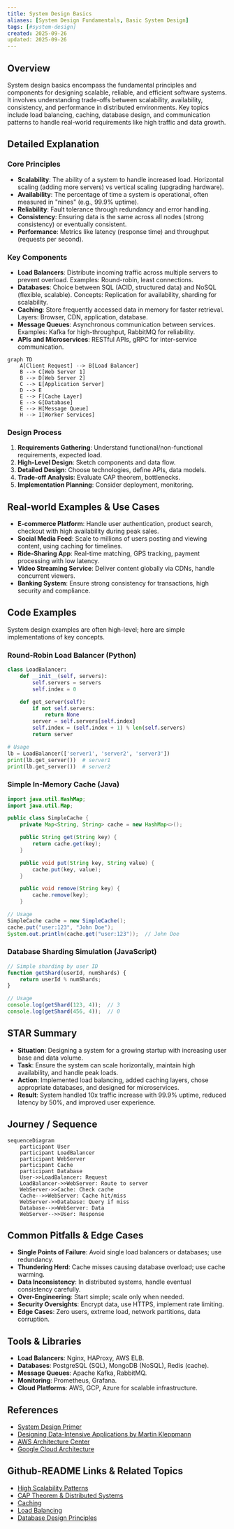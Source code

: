```yaml
---
title: System Design Basics
aliases: [System Design Fundamentals, Basic System Design]
tags: [#system-design]
created: 2025-09-26
updated: 2025-09-26
---
```


## Overview

System design basics encompass the fundamental principles and components for designing scalable, reliable, and efficient software systems. It involves understanding trade-offs between scalability, availability, consistency, and performance in distributed environments. Key topics include load balancing, caching, database design, and communication patterns to handle real-world requirements like high traffic and data growth.

## Detailed Explanation

### Core Principles

- **Scalability**: The ability of a system to handle increased load. Horizontal scaling (adding more servers) vs vertical scaling (upgrading hardware).
- **Availability**: The percentage of time a system is operational, often measured in "nines" (e.g., 99.9% uptime).
- **Reliability**: Fault tolerance through redundancy and error handling.
- **Consistency**: Ensuring data is the same across all nodes (strong consistency) or eventually consistent.
- **Performance**: Metrics like latency (response time) and throughput (requests per second).

### Key Components

- **Load Balancers**: Distribute incoming traffic across multiple servers to prevent overload. Examples: Round-robin, least connections.
- **Databases**: Choice between SQL (ACID, structured data) and NoSQL (flexible, scalable). Concepts: Replication for availability, sharding for scalability.
- **Caching**: Store frequently accessed data in memory for faster retrieval. Layers: Browser, CDN, application, database.
- **Message Queues**: Asynchronous communication between services. Examples: Kafka for high-throughput, RabbitMQ for reliability.
- **APIs and Microservices**: RESTful APIs, gRPC for inter-service communication.

```mermaid
graph TD
    A[Client Request] --> B[Load Balancer]
    B --> C[Web Server 1]
    B --> D[Web Server 2]
    C --> E[Application Server]
    D --> E
    E --> F[Cache Layer]
    E --> G[Database]
    E --> H[Message Queue]
    H --> I[Worker Services]
```

### Design Process

1. **Requirements Gathering**: Understand functional/non-functional requirements, expected load.
2. **High-Level Design**: Sketch components and data flow.
3. **Detailed Design**: Choose technologies, define APIs, data models.
4. **Trade-off Analysis**: Evaluate CAP theorem, bottlenecks.
5. **Implementation Planning**: Consider deployment, monitoring.

## Real-world Examples & Use Cases

- **E-commerce Platform**: Handle user authentication, product search, checkout with high availability during peak sales.
- **Social Media Feed**: Scale to millions of users posting and viewing content, using caching for timelines.
- **Ride-Sharing App**: Real-time matching, GPS tracking, payment processing with low latency.
- **Video Streaming Service**: Deliver content globally via CDNs, handle concurrent viewers.
- **Banking System**: Ensure strong consistency for transactions, high security and compliance.

## Code Examples

System design examples are often high-level; here are simple implementations of key concepts.

### Round-Robin Load Balancer (Python)

```python
class LoadBalancer:
    def __init__(self, servers):
        self.servers = servers
        self.index = 0

    def get_server(self):
        if not self.servers:
            return None
        server = self.servers[self.index]
        self.index = (self.index + 1) % len(self.servers)
        return server

# Usage
lb = LoadBalancer(['server1', 'server2', 'server3'])
print(lb.get_server())  # server1
print(lb.get_server())  # server2
```

### Simple In-Memory Cache (Java)

```java
import java.util.HashMap;
import java.util.Map;

public class SimpleCache {
    private Map<String, String> cache = new HashMap<>();

    public String get(String key) {
        return cache.get(key);
    }

    public void put(String key, String value) {
        cache.put(key, value);
    }

    public void remove(String key) {
        cache.remove(key);
    }

// Usage
SimpleCache cache = new SimpleCache();
cache.put("user:123", "John Doe");
System.out.println(cache.get("user:123"));  // John Doe
```

### Database Sharding Simulation (JavaScript)

```javascript
// Simple sharding by user ID
function getShard(userId, numShards) {
    return userId % numShards;
}

// Usage
console.log(getShard(123, 4));  // 3
console.log(getShard(456, 4));  // 0
```

## STAR Summary

- **Situation**: Designing a system for a growing startup with increasing user base and data volume.
- **Task**: Ensure the system can scale horizontally, maintain high availability, and handle peak loads.
- **Action**: Implemented load balancing, added caching layers, chose appropriate databases, and designed for microservices.
- **Result**: System handled 10x traffic increase with 99.9% uptime, reduced latency by 50%, and improved user experience.

## Journey / Sequence

```mermaid
sequenceDiagram
    participant User
    participant LoadBalancer
    participant WebServer
    participant Cache
    participant Database
    User->>LoadBalancer: Request
    LoadBalancer->>WebServer: Route to server
    WebServer->>Cache: Check cache
    Cache-->>WebServer: Cache hit/miss
    WebServer->>Database: Query if miss
    Database-->>WebServer: Data
    WebServer-->>User: Response
```

## Common Pitfalls & Edge Cases

- **Single Points of Failure**: Avoid single load balancers or databases; use redundancy.
- **Thundering Herd**: Cache misses causing database overload; use cache warming.
- **Data Inconsistency**: In distributed systems, handle eventual consistency carefully.
- **Over-Engineering**: Start simple; scale only when needed.
- **Security Oversights**: Encrypt data, use HTTPS, implement rate limiting.
- **Edge Cases**: Zero users, extreme load, network partitions, data corruption.

## Tools & Libraries

- **Load Balancers**: Nginx, HAProxy, AWS ELB.
- **Databases**: PostgreSQL (SQL), MongoDB (NoSQL), Redis (cache).
- **Message Queues**: Apache Kafka, RabbitMQ.
- **Monitoring**: Prometheus, Grafana.
- **Cloud Platforms**: AWS, GCP, Azure for scalable infrastructure.

## References

- [System Design Primer](https://github.com/donnemartin/system-design-primer)
- [Designing Data-Intensive Applications by Martin Kleppmann](https://dataintensive.net/)
- [AWS Architecture Center](https://aws.amazon.com/architecture/)
- [Google Cloud Architecture](https://cloud.google.com/architecture)

## Github-README Links & Related Topics

- [High Scalability Patterns](../high-scalability-patterns/)
- [CAP Theorem & Distributed Systems](../cap-theorem-and-distributed-systems/)
- [Caching](../caching/)
- [Load Balancing](../load-balancing/)
- [Database Design Principles](../database-design-principles/)